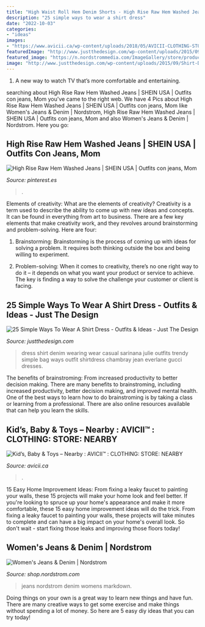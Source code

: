 ```yaml
---
title: "High Waist Roll Hem Denim Shorts - High Rise Raw Hem Washed Jeans"
description: "25 simple ways to wear a shirt dress"
date: "2022-10-03"
categories:
- "ideas"
images:
- "https://www.avicii.ca/wp-content/uploads/2018/05/AVICII-CLOTHING-STORE-FOR-BAGS-NEARBY.jpg"
featuredImage: "http://www.justthedesign.com/wp-content/uploads/2015/09/Shirt-Dress-Outfits-1.jpg"
featured_image: "https://n.nordstrommedia.com/ImageGallery/store/product/Zoom/7/_107584267.jpg?h=365&amp;w=240&amp;dpr=2"
image: "http://www.justthedesign.com/wp-content/uploads/2015/09/Shirt-Dress-Outfits-1.jpg"
---
```



1. A new way to watch TV that’s more comfortable and entertaining.

	

		
searching about High Rise Raw Hem Washed Jeans | SHEIN USA | Outfits con jeans, Mom you've came to the right web. We have 4 Pics about High Rise Raw Hem Washed Jeans | SHEIN USA | Outfits con jeans, Mom like Women&#039;s Jeans &amp; Denim | Nordstrom, High Rise Raw Hem Washed Jeans | SHEIN USA | Outfits con jeans, Mom and also Women&#039;s Jeans &amp; Denim | Nordstrom. Here you go:
		
    
## High Rise Raw Hem Washed Jeans | SHEIN USA | Outfits Con Jeans, Mom

<img loading=lazy src="https://i.pinimg.com/originals/cf/ef/f1/cfeff1aa676ea3c70ba10edfff28e7da.jpg" onerror="this.onerror=null;this.src='https://tse2.mm.bing.net/th?id=OIP.6RsLd2y3GcTB3YoP9M1SBwHaJ3&amp;pid=15.1';" alt="High Rise Raw Hem Washed Jeans | SHEIN USA | Outfits con jeans, Mom">

_Source: pinterest.es_

>. 

	

Elements of creativity: What are the elements of creativity?
Creativity is a term used to describe the ability to come up with new ideas and concepts. It can be found in everything from art to business. There are a few key elements that make creativity work, and they revolves around brainstorming and problem-solving. Here are four:
1. Brainstorming: Brainstorming is the process of coming up with ideas for solving a problem. It requires both thinking outside the box and being willing to experiment.

2. Problem-solving: When it comes to creativity, there’s no one right way to do it – it depends on what you want your product or service to achieve. The key is finding a way to solve the challenge your customer or client is facing.


    
## 25 Simple Ways To Wear A Shirt Dress - Outfits &amp; Ideas - Just The Design

<img loading=lazy src="http://www.justthedesign.com/wp-content/uploads/2015/09/Shirt-Dress-Outfits-1.jpg" onerror="this.onerror=null;this.src='https://tse2.mm.bing.net/th?id=OIP.d3Cf0i9lSVhhqFkYK1FaHAHaKj&amp;pid=15.1';" alt="25 Simple Ways To Wear A Shirt Dress - Outfits &amp; Ideas - Just The Design">

_Source: justthedesign.com_

>dress shirt denim wearing wear casual sarinana julie outfits trendy simple bag ways outfit shirtdress chambray jean everlane gucci dresses. 

	

The benefits of brainstroming: From increased productivity to better decision making.
There are many benefits to brainstroming, including increased productivity, better decision making, and improved mental health. One of the best ways to learn how to do brainstroming is by taking a class or learning from a professional. There are also online resources available that can help you learn the skills.

    
## Kid’s, Baby &amp; Toys – Nearby : AVICII™ : CLOTHING: STORE: NEARBY

<img loading=lazy src="https://www.avicii.ca/wp-content/uploads/2018/05/AVICII-CLOTHING-STORE-FOR-BAGS-NEARBY.jpg" onerror="this.onerror=null;this.src='https://tse4.mm.bing.net/th?id=OIP.jna1LUyGLuGZdoo3x6XVbQAAAA&amp;pid=15.1';" alt="Kid’s, Baby &amp; Toys – Nearby : AVICII™ : CLOTHING: STORE: NEARBY">

_Source: avicii.ca_

>. 

	

15 Easy Home Improvement Ideas: From fixing a leaky faucet to painting your walls, these 15 projects will make your home look and feel better.
If you're looking to spruce up your home's appearance and make it more comfortable, these 15 easy home improvement ideas will do the trick. From fixing a leaky faucet to painting your walls, these projects will take minutes to complete and can have a big impact on your home's overall look. So don't wait - start fixing those leaks and improving those floors today!

    
## Women&#039;s Jeans &amp; Denim | Nordstrom

<img loading=lazy src="https://n.nordstrommedia.com/ImageGallery/store/product/Zoom/7/_107584267.jpg?h=365&amp;w=240&amp;dpr=2" onerror="this.onerror=null;this.src='https://tse2.mm.bing.net/th?id=OIP.-QCYhWadwWMUR4q0WpEh8wHaLW&amp;pid=15.1';" alt="Women&#039;s Jeans &amp; Denim | Nordstrom">

_Source: shop.nordstrom.com_

>jeans nordstrom denim womens markdown. 

	

Doing things on your own is a great way to learn new things and have fun. There are many creative ways to get some exercise and make things without spending a lot of money. So here are 5 easy diy ideas that you can try today!

